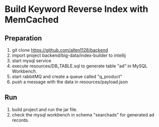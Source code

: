Build Keyword Reverse Index with MemCached
===========================================

Preparation
------------

1. git clone https://github.com/allen1128/backend
2. import project backend/big-data/index-builder to intellij
3. start mysql service
4. execute resources/DB_TABLE.sql to generate table "ad" in MySQL Workbench.
5. start rabbitMQ and create a queue called "q_product"
6. push a message with the data in resources/payload.json



Run
----
1. build project and run the jar file.
2. check the mysql workbench in schema "searchads" for generated ad records.

